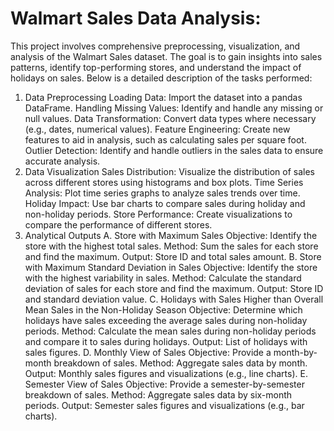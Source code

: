 # Walmart Sales Data Analysis:
This project involves comprehensive preprocessing, visualization, and analysis of the Walmart Sales dataset. The goal is to gain insights into sales patterns, identify top-performing stores, and understand the impact of holidays on sales. Below is a detailed description of the tasks performed:

1. Data Preprocessing
Loading Data: Import the dataset into a pandas DataFrame.
Handling Missing Values: Identify and handle any missing or null values.
Data Transformation: Convert data types where necessary (e.g., dates, numerical values).
Feature Engineering: Create new features to aid in analysis, such as calculating sales per square foot.
Outlier Detection: Identify and handle outliers in the sales data to ensure accurate analysis.
2. Data Visualization
Sales Distribution: Visualize the distribution of sales across different stores using histograms and box plots.
Time Series Analysis: Plot time series graphs to analyze sales trends over time.
Holiday Impact: Use bar charts to compare sales during holiday and non-holiday periods.
Store Performance: Create visualizations to compare the performance of different stores.
3. Analytical Outputs
A. Store with Maximum Sales
Objective: Identify the store with the highest total sales.
Method: Sum the sales for each store and find the maximum.
Output: Store ID and total sales amount.
B. Store with Maximum Standard Deviation in Sales
Objective: Identify the store with the highest variability in sales.
Method: Calculate the standard deviation of sales for each store and find the maximum.
Output: Store ID and standard deviation value.
C. Holidays with Sales Higher than Overall Mean Sales in the Non-Holiday Season
Objective: Determine which holidays have sales exceeding the average sales during non-holiday periods.
Method: Calculate the mean sales during non-holiday periods and compare it to sales during holidays.
Output: List of holidays with sales figures.
D. Monthly View of Sales
Objective: Provide a month-by-month breakdown of sales.
Method: Aggregate sales data by month.
Output: Monthly sales figures and visualizations (e.g., line charts).
E. Semester View of Sales
Objective: Provide a semester-by-semester breakdown of sales.
Method: Aggregate sales data by six-month periods.
Output: Semester sales figures and visualizations (e.g., bar charts).
